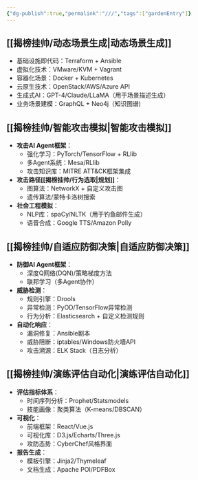 ```yaml
---
{"dg-publish":true,"permalink":"///","tags":["gardenEntry"]}
---
```


## [[揭榜挂帅/动态场景生成\|动态场景生成]]
+ 基础设施即代码：Terraform + Ansible
+ 虚拟化技术：VMware/KVM + Vagrant
+ 容器化场景：Docker + Kubernetes
+ 云原生技术：OpenStack/AWS/Azure API
+ 生成式AI：GPT-4/Claude/LLaMA（用于场景描述生成）
+ 业务场景建模：GraphQL + Neo4j（知识图谱)

## [[揭榜挂帅/智能攻击模拟\|智能攻击模拟]]
- **攻击AI Agent框架**：
    - 强化学习：PyTorch/TensorFlow + RLlib
    - 多Agent系统：Mesa/RLlib
    - 攻击知识库：MITRE ATT&CK框架集成
- **攻击路径[[揭榜挂帅/行为选取\|规划]]**：
    - 图算法：NetworkX + 自定义攻击图
    - 遗传算法/蒙特卡洛树搜索
- **社会工程模拟**：
    - NLP库：spaCy/NLTK（用于钓鱼邮件生成）
    - 语音合成：Google TTS/Amazon Polly

## [[揭榜挂帅/自适应防御决策\|自适应防御决策]]
- **防御AI Agent框架**：
    - 深度Q网络(DQN)/策略梯度方法
    - 联邦学习（多Agent协作）
- **威胁检测**：
    - 规则引擎：Drools
    - 异常检测：PyOD/TensorFlow异常检测
    - 行为分析：Elasticsearch + 自定义检测规则
- **自动化响应**：
    - 漏洞修复：Ansible剧本
    - 威胁阻断：iptables/Windows防火墙API
    - 攻击溯源：ELK Stack（日志分析）

## [[揭榜挂帅/演练评估自动化\|演练评估自动化]]
- **评估指标体系**：
    - 时间序列分析：Prophet/Statsmodels
    - 技能画像：聚类算法（K-means/DBSCAN）
- **可视化**：
    - 前端框架：React/Vue.js
    - 可视化库：D3.js/Echarts/Three.js
    - 攻防态势：CyberChef风格界面
- **报告生成**：
    - 模板引擎：Jinja2/Thymeleaf
    - 文档生成：Apache POI/PDFBox

